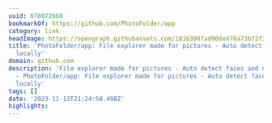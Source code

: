 ```yaml
---
uuid: 678072668
bookmarkOf: https://github.com/PhotoFolder/app
category: link
headImage: https://opengraph.githubassets.com/1816398fad908ed78a73b72f331ddbec6dc5005d292fc00adc21afbb6f6c9f16/PhotoFolder/app
title: 'PhotoFolder/app: File explorer made for pictures - Auto detect faces and objects
  locally'
domain: github.com
description: 'File explorer made for pictures - Auto detect faces and objects locally
  - PhotoFolder/app: File explorer made for pictures - Auto detect faces and objects
  locally'
tags: []
date: '2023-11-13T21:24:58.498Z'
highlights: 
---
```



